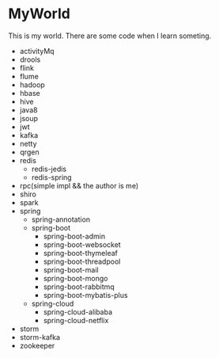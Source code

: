 # MyWorld
This is my world.
There are some code when I learn someting.

- activityMq
- drools
- flink
- flume
- hadoop
- hbase 
- hive
- java8
- jsoup
- jwt
- kafka
- netty
- qrgen
- redis
  - redis-jedis
  - redis-spring
- rpc(simple impl && the author is me)
- shiro
- spark
- spring
  - spring-annotation
  - spring-boot
    - spring-boot-admin
    - spring-boot-websocket
    - spring-boot-thymeleaf
    - spring-boot-threadpool
    - spring-boot-mail
    - spring-boot-mongo
    - spring-boot-rabbitmq
    - spring-boot-mybatis-plus
  - spring-cloud
    - spring-cloud-alibaba
    - spring-cloud-netflix
- storm
- storm-kafka
- zookeeper